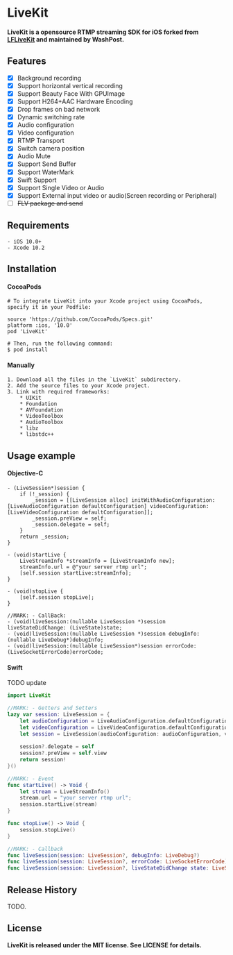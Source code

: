 LiveKit
==============

**LiveKit is a opensource RTMP streaming SDK for iOS forked from [LFLiveKit](https://github.com/LaiFengiOS/LFLiveKit) and maintained by WashPost.**  

## Features

- [x] 	Background recording
- [x] 	Support horizontal vertical recording
- [x] 	Support Beauty Face With GPUImage
- [x] 	Support H264+AAC Hardware Encoding
- [x] 	Drop frames on bad network 
- [x] 	Dynamic switching rate
- [x] 	Audio configuration
- [x] 	Video configuration
- [x] 	RTMP Transport
- [x] 	Switch camera position
- [x] 	Audio Mute
- [x] 	Support Send Buffer
- [x] 	Support WaterMark
- [x] 	Swift Support
- [x] 	Support Single Video or Audio 
- [x] 	Support External input video or audio(Screen recording or Peripheral)
- [ ] 	~~FLV package and send~~

## Requirements
    - iOS 10.0+
    - Xcode 10.2
  
## Installation

#### CocoaPods
	# To integrate LiveKit into your Xcode project using CocoaPods, specify it in your Podfile:

	source 'https://github.com/CocoaPods/Specs.git'
	platform :ios, '10.0'
	pod 'LiveKit'
	
	# Then, run the following command:
	$ pod install


#### Manually

    1. Download all the files in the `LiveKit` subdirectory.
    2. Add the source files to your Xcode project.
    3. Link with required frameworks:
        * UIKit
        * Foundation
        * AVFoundation
        * VideoToolbox
        * AudioToolbox
        * libz
        * libstdc++
	
## Usage example 

#### Objective-C
```objc
- (LiveSession*)session {
	if (!_session) {
	    _session = [[LiveSession alloc] initWithAudioConfiguration:[LiveAudioConfiguration defaultConfiguration] videoConfiguration:[LiveVideoConfiguration defaultConfiguration]];
	    _session.preView = self;
	    _session.delegate = self;
	}
	return _session;
}

- (void)startLive {	
	LiveStreamInfo *streamInfo = [LiveStreamInfo new];
	streamInfo.url = @"your server rtmp url";
	[self.session startLive:streamInfo];
}

- (void)stopLive {
	[self.session stopLive];
}

//MARK: - CallBack:
- (void)liveSession:(nullable LiveSession *)session liveStateDidChange: (LiveState)state;
- (void)liveSession:(nullable LiveSession *)session debugInfo:(nullable LiveDebug*)debugInfo;
- (void)liveSession:(nullable LiveSession*)session errorCode:(LiveSocketErrorCode)errorCode;
```
#### Swift
TODO update
```swift
import LiveKit

//MARK: - Getters and Setters
lazy var session: LiveSession = {
	let audioConfiguration = LiveAudioConfiguration.defaultConfiguration()
	let videoConfiguration = LiveVideoConfiguration.defaultConfigurationForQuality(LiveVideoQuality.Low3, landscape: false)
	let session = LiveSession(audioConfiguration: audioConfiguration, videoConfiguration: videoConfiguration)
	    
	session?.delegate = self
	session?.preView = self.view
	return session!
}()

//MARK: - Event
func startLive() -> Void { 
	let stream = LiveStreamInfo()
	stream.url = "your server rtmp url";
	session.startLive(stream)
}

func stopLive() -> Void {
	session.stopLive()
}

//MARK: - Callback
func liveSession(session: LiveSession?, debugInfo: LiveDebug?) 
func liveSession(session: LiveSession?, errorCode: LiveSocketErrorCode)
func liveSession(session: LiveSession?, liveStateDidChange state: LiveState)
```

## Release History
   TODO.


## License
 **LiveKit is released under the MIT license. See LICENSE for details.**




